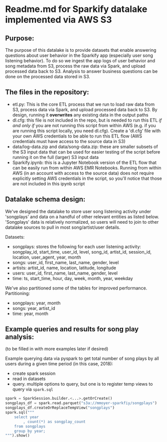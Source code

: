 # Readme.md for Sparkify datalake implemented via AWS S3

## Purpose:
The purpose of this datalake is to provide datasets that enable answering questions about user behavior in the Sparkify app (especially user song 
listening behavior). To do so we ingest the app logs of user behavior and song metadata from S3, process the raw data via Spark, and upload 
processed data back to S3. Analysis to answer business questions can be done on the processed data stored in S3.

## The files in the repository:
* etl.py: This is the core ETL process that we run to load raw data from S3, process data via Spark, and upload processed data back to S3. By design, running it __overwrites__ any existing data in the output paths
* dl.cfg: this file is not included in the repo, but is needed to run this ETL _if and only if_ you are not running this script from within AWS (e.g. if you are running this script locally, you need dl.cfg). Create a 'dl.cfg' file with your own AWS credentials to be able to run this ETL flow (AWS credentials must have access to the source data in S3)
* data/log-data.zip and data/song-data.zip: these are smaller subsets of the S3 input data that can be used for easier testing of the script before running it on the full (larger) S3 input data
* Sparkify.ipynb: this is a Jupyter Notebook version of the ETL flow that can be easily run from within AWS EMR Notebooks. Running from within AWS (in an account with access to the source data) does not require explicitly setting AWS credentials in the script, so you'll notice that those are not included in this ipynb script 

## Datalake schema design:
We've designed the datalake to store user song listening activity under 'songplays' and data on a handful of other relevant entities as listed below. 'Songplays' data is relatively normalized, so users will need to join to other datalake sources to pull in most song/artist/user details.

Datasets:
* songplays: stores the following for each user listening activity: songplay_id, start_time, user_id, level, song_id, artist_id, session_id, location, user_agent, year, month
* songs: user_id, first_name, last_name, gender, level
* artists: artist_id, name, location, latitude, longitude
* users: user_id, first_name, last_name, gender, level
* time: ts, start_time, hour, day, week, month, year, weekday

We've also partitioned some of the tables for improved performance.
Partitioning:
* songplays: year, month
* songs: year, artist_id
* time: year, month

## Example queries and results for song play analysis:
(to be filled in with more examples later if desired)

Example querying data via pyspark to get total number of song plays by all users during a given time period (in this case, 2018):

- create spark session
- read in datasets
- query. multiple options to query, but one is to register temp views to query via `spark.sql`

```python
spark = SparkSession.builder.<...>.getOrCreate()
songplays_df = spark.read.parquet("s3a://mmoyer-sparkfiy/songplays")
songplays_df.createOrReplaceTempView("songplays")
spark.sql("""
    select year
        , count(*) as songplay_count
    from songplays
    group by year;
""").show()
``` 
